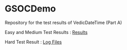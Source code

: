# GSOCDemo
Repository for the test results of VedicDateTime (Part A)

Easy and Medium Test Results : [Results](https://docs.google.com/document/d/1yuNEcOHkrW-YEgDj3QOZF9-ruEYU8byFtAkm5Og3VyE/edit?usp=sharing)

Hard Test Result : [Log Files](https://github.com/Ritwick01/GSOCDemo/tree/main/GSOCDemo.Rcheck) 
